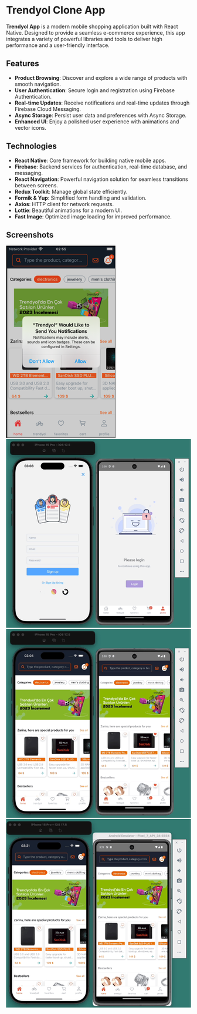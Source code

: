 # Trendyol Clone App

**Trendyol App** is a modern mobile shopping application built with React Native. Designed to provide a seamless e-commerce experience, this app integrates a variety of powerful libraries and tools to deliver high performance and a user-friendly interface.

## Features

- **Product Browsing**: Discover and explore a wide range of products with smooth navigation.
- **User Authentication**: Secure login and registration using Firebase Authentication.
- **Real-time Updates**: Receive notifications and real-time updates through Firebase Cloud Messaging.
- **Async Storage**: Persist user data and preferences with Async Storage.
- **Enhanced UI**: Enjoy a polished user experience with animations and vector icons.

## Technologies

- **React Native**: Core framework for building native mobile apps.
- **Firebase**: Backend services for authentication, real-time database, and messaging.
- **React Navigation**: Powerful navigation solution for seamless transitions between screens.
- **Redux Toolkit**: Manage global state efficiently.
- **Formik & Yup**: Simplified form handling and validation.
- **Axios**: HTTP client for network requests.
- **Lottie**: Beautiful animations for a modern UI.
- **Fast Image**: Optimized image loading for improved performance.

## Screenshots

![Push Notification Example](pushNotificationIOS.png)
![Login Screen Animation](Login.gif)
![Trendyol App GIF](trendyol.gif)
![Trendyol App GIF](categories.gif)
